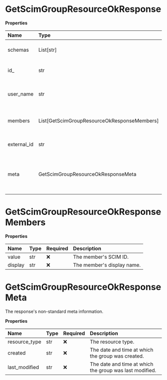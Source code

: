# GetScimGroupResourceOkResponse

**Properties**

| Name        | Type                                        | Required | Description                                                              |
| :---------- | :------------------------------------------ | :------- | :----------------------------------------------------------------------- |
| schemas     | List[str]                                   | ❌       | The [SCIM schema URI](https://www.iana.org/assignments/scim/scim.xhtml). |
| id\_        | str                                         | ❌       | The group's SCIM ID.                                                     |
| user_name   | str                                         | ❌       | The group's display name.                                                |
| members     | List[GetScimGroupResourceOkResponseMembers] | ❌       | Information about the group's members.                                   |
| external_id | str                                         | ❌       | The group's external ID.                                                 |
| meta        | GetScimGroupResourceOkResponseMeta          | ❌       | The response's non-standard meta information.                            |

# GetScimGroupResourceOkResponseMembers

**Properties**

| Name    | Type | Required | Description                |
| :------ | :--- | :------- | :------------------------- |
| value   | str  | ❌       | The member's SCIM ID.      |
| display | str  | ❌       | The member's display name. |

# GetScimGroupResourceOkResponseMeta

The response's non-standard meta information.

**Properties**

| Name          | Type | Required | Description                                             |
| :------------ | :--- | :------- | :------------------------------------------------------ |
| resource_type | str  | ❌       | The resource type.                                      |
| created       | str  | ❌       | The date and time at which the group was created.       |
| last_modified | str  | ❌       | The date and time at which the group was last modified. |
